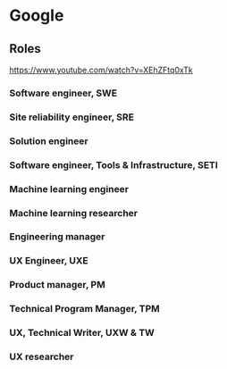 # Google

## Roles
https://www.youtube.com/watch?v=XEhZFtq0xTk

### Software engineer, SWE
### Site reliability engineer, SRE
### Solution engineer
### Software engineer, Tools & Infrastructure, SETI
### Machine learning engineer
### Machine learning researcher
### Engineering manager
### UX Engineer, UXE
### Product manager, PM
### Technical Program Manager, TPM
### UX, Technical Writer, UXW & TW
### UX researcher

